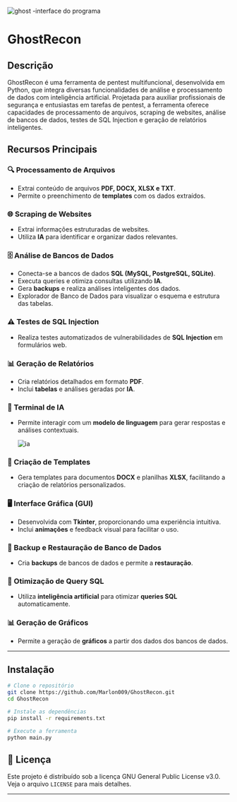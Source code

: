 ![ghost](https://github.com/user-attachments/assets/b8541344-1a33-40d7-97ee-9c8f590c9432)
-interface do programa

# GhostRecon

## Descrição

GhostRecon é uma ferramenta de pentest multifuncional, desenvolvida em Python, que integra diversas funcionalidades de análise e processamento de dados com inteligência artificial. Projetada para auxiliar profissionais de segurança e entusiastas em tarefas de pentest, a ferramenta oferece capacidades de processamento de arquivos, scraping de websites, análise de bancos de dados, testes de SQL Injection e geração de relatórios inteligentes.

## Recursos Principais

### 🔍 Processamento de Arquivos
- Extrai conteúdo de arquivos **PDF, DOCX, XLSX e TXT**.
- Permite o preenchimento de **templates** com os dados extraídos.

### 🌐 Scraping de Websites
- Extrai informações estruturadas de websites.
- Utiliza **IA** para identificar e organizar dados relevantes.

### 🗄️ Análise de Bancos de Dados
- Conecta-se a bancos de dados **SQL (MySQL, PostgreSQL, SQLite)**.
- Executa queries e otimiza consultas utilizando **IA**.
- Gera **backups** e realiza análises inteligentes dos dados.
- Explorador de Banco de Dados para visualizar o esquema e estrutura das tabelas.

### ⚠️ Testes de SQL Injection
- Realiza testes automatizados de vulnerabilidades de **SQL Injection** em formulários web.

### 📊 Geração de Relatórios
- Cria relatórios detalhados em formato **PDF**.
- Inclui **tabelas** e análises geradas por **IA**.

### 🤖 Terminal de IA
- Permite interagir com um **modelo de linguagem** para gerar respostas e análises contextuais.


  ![ia](https://github.com/user-attachments/assets/bdec16d5-8cc2-4e27-b5fe-e3b10c067adf)

  

### 📄 Criação de Templates
- Gera templates para documentos **DOCX** e planilhas **XLSX**, facilitando a criação de relatórios personalizados.

### 🖥️ Interface Gráfica (GUI)
- Desenvolvida com **Tkinter**, proporcionando uma experiência intuitiva.
- Inclui **animações** e feedback visual para facilitar o uso.

### 💾 Backup e Restauração de Banco de Dados
- Cria **backups** de bancos de dados e permite a **restauração**.

### 🚀 Otimização de Query SQL
- Utiliza **inteligência artificial** para otimizar **queries SQL** automaticamente.

### 📊 Geração de Gráficos
- Permite a geração de **gráficos** a partir dos dados dos bancos de dados.

---

##  Instalação

```bash
# Clone o repositório
git clone https://github.com/Marlon009/GhostRecon.git
cd GhostRecon

# Instale as dependências
pip install -r requirements.txt

# Execute a ferramenta
python main.py
```

## 📜 Licença
Este projeto é distribuído sob a licença GNU General Public License v3.0. Veja o arquivo `LICENSE` para mais detalhes.

---

